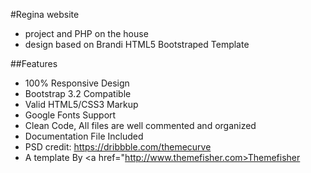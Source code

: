 #Regina website 
* project and PHP on the house
* design based on Brandi HTML5 Bootstraped Template
 
##Features
* 100% Responsive Design
* Bootstrap 3.2 Compatible
* Valid HTML5/CSS3 Markup
* Google Fonts Support
* Clean Code, All files are well commented and organized
* Documentation File Included
* PSD credit: https://dribbble.com/themecurve
* A template By <a href="http://www.themefisher.com>Themefisher</a>
